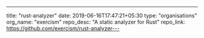 ---
title: "rust-analyzer"
date: 2019-06-16T17:47:21+05:30
type: "organisations"
org_name: "exercism"
repo_desc: "A static analyzer for Rust"
repo_link: https://github.com/exercism/rust-analyzer---